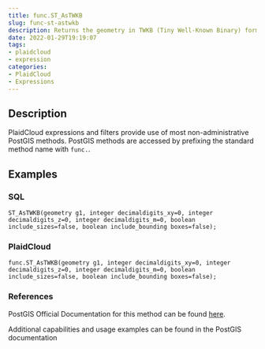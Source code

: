 ```yaml
---
title: func.ST_AsTWKB
slug: func-st-astwkb
description: Returns the geometry in TWKB (Tiny Well-Known Binary) format
date: 2022-01-29T19:19:07
tags:
- plaidcloud
- expression
categories:
- PlaidCloud
- Expressions
---
```



## Description


PlaidCloud expressions and filters provide use of most non-administrative PostGIS methods. PostGIS methods are accessed by prefixing the standard method name with `func.`.



## Examples


### SQL



```
ST_AsTWKB(geometry g1, integer decimaldigits_xy=0, integer decimaldigits_z=0, integer decimaldigits_m=0, boolean include_sizes=false, boolean include_bounding boxes=false);
```


### PlaidCloud



```
func.ST_AsTWKB(geometry g1, integer decimaldigits_xy=0, integer decimaldigits_z=0, integer decimaldigits_m=0, boolean include_sizes=false, boolean include_bounding boxes=false);
```


### References


PostGIS Official Documentation for this method can be found [here](https://postgis.net/docs/manual-3.1/ST_AsTWKB.html).



Additional capabilities and usage examples can be found in the PostGIS documentation

